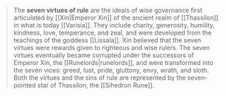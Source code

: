 > The **seven virtues of rule** are the ideals of wise governance first articulated by [[Xin|Emperor Xin]] of the ancient realm of [[Thassilon]] in what is today [[Varisia]]. They include charity, generosity, humility, kindness, love, temperance, and zeal, and were developed from the teachings of the goddess [[Lissala]]. Xin believed that the seven virtues were rewards given to righteous and wise rulers. The seven virtues eventually became corrupted under the successors of Emperor Xin, the [[Runelords|runelords]], and were transformed into the seven vices: greed, lust, pride, gluttony, envy, wrath, and sloth. Both the virtues and the sins of rule are represented by the seven-pointed star of Thassilon, the [[Sihedron Rune]].








